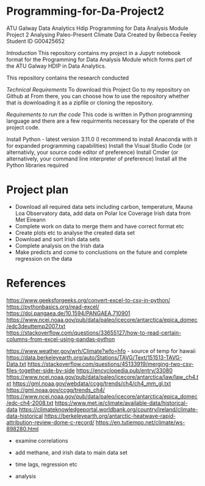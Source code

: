 # Programming-for-Da-Project2

ATU Galway Data Analytics Hdip 
Programming for Data Analysis Module Project 2 Analysing Paleo-Present Climate Data
Created by Rebecca Feeley
Student ID G00425652

_Introduction_
This repository contains my project in a Jupytr notebook format for the Programming for Data Analysis Module which forms part of the ATU Galway HDIP in Data Analytics.

This repository contains the research conducted 

_Technical Requirements_
To download this Project
Go to my repository on Github at 
From there, you can choose how to use the repository whether that is downloading it as a zipfile or cloning the repository.

_Requirements to run the code_
This code is written in Python programming language and there are a few requirments necessary for the operate of the project code.

Install Python - latest version 3.11.0 (I recommend to install Anaconda with it for expanded programming capabilities)
Install the Visual Studio Code (or alternativly, your source code editor of preference)
Install Cmder (or alternatively, your command line interpreter of preference)
Install all the Python libraries required

# Project plan

- Download all required data sets including carbon, temperature, Mauna Loa Observatory data, add data on Polar Ice Coverage Irish data from Met Eireann
- Complete work on data to merge them and have correct format etc
- Create plots etc to analyse the created data set
- Download and sort Irish data sets
- Complete analysis on the Irish data
- Make predicts and come to conclustions on the future and complete regression on the data


# References

https://www.geeksforgeeks.org/convert-excel-to-csv-in-python/
https://pythonbasics.org/read-excel/
https://doi.pangaea.de/10.1594/PANGAEA.710901
https://www.ncei.noaa.gov/pub/data/paleo/icecore/antarctica/epica_domec/edc3deuttemp2007.txt
https://stackoverflow.com/questions/33655127/how-to-read-certain-columns-from-excel-using-pandas-python

https://www.weather.gov/wrh/Climate?wfo=hfo - source of temp for hawaii
https://data.berkeleyearth.org/auto/Stations/TAVG/Text/151513-TAVG-Data.txt
https://stackoverflow.com/questions/45133919/merging-two-csv-files-together-side-by-side
https://encyclopedia.pub/entry/33080
https://www.ncei.noaa.gov/pub/data/paleo/icecore/antarctica/law/law_ch4.txt
https://gml.noaa.gov/webdata/ccgg/trends/ch4/ch4_mm_gl.txt
https://gml.noaa.gov/ccgg/trends_ch4/
https://www.ncei.noaa.gov/pub/data/paleo/icecore/antarctica/epica_domec/edc-ch4-2008.txt
https://www.met.ie/climate/available-data/historical-data
https://climateknowledgeportal.worldbank.org/country/ireland/climate-data-historical
https://berkeleyearth.org/antarctic-heatwave-rapid-attribution-review-dome-c-record/
https://en.tutiempo.net/climate/ws-898280.html


- examine correlations

- add methane, and irish data to main data set

- time lags, regression etc

- analysis

